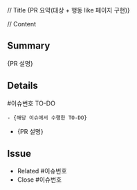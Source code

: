 // Title
{PR 요약(대상 + 행동 like 페이지 구현)}

// Content
## Summary

{PR 설명}

## Details

#이슈번호 TO-DO
```
- {해당 이슈에서 수행한 TO-DO}
```
- {PR 설명}

## Issue

- Related #이슈번호
- Close #이슈번호
